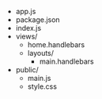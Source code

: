 - app.js   
- package.json   
- index.js   
- views/   
  - home.handlebars   
  - layouts/   
    - main.handlebars   	
- public/   
  - main.js     
  - style.css   
